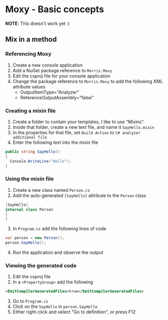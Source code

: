 # Moxy - Basic concepts
**NOTE**: This doesn't work yet :)

## Mix in a method

### Referencing Moxy
1. Create a new console application
2. Add a NuGet package reference to `Morris.Moxy`
3. Edit the csproj file for your console application
4. Change the package reference to `Morris.Moxy` to add the following XML attribute values
    - OutputItemType="Analyzer"
    - ReferenceOutputAssembly="false"

### Creating a mixin file
1. Create a folder to contain your templates, I like to use "Mixins".
2. Inside that folder, create a new text file, and name it `SayHello.mixin`
3. In the properties for that file, set `Build Action` to `C# analyzer additional file`
4. Enter the following text into the mixin file

```c#
public string SayHello()
{
  Console.WriteLine("Hello");
}
```

### Using the mixin file
1. Create a new class named `Person.cs`
2. Add the auto-generated `[SayHello]` attribute to the `Person` class

```c#
[SayHello]
internal class Person
{
}
```

3. In `Program.cs` add the following lines of code

```c#
var person = new Person();
person.SayHello();
```

4. Run the application and observe the output

### Viewing the generated code
1. Edit the csproj file
2. In a `<PropertyGroup>` add the following

```xml
<EmitCompilerGeneratedFiles>true</EmitCompilerGeneratedFiles>
```

3. Go to `Program.cs`
4. Click on the `SayHello` in `person.SayHello`
5. Either right-click and select "Go to definition", or press F12
